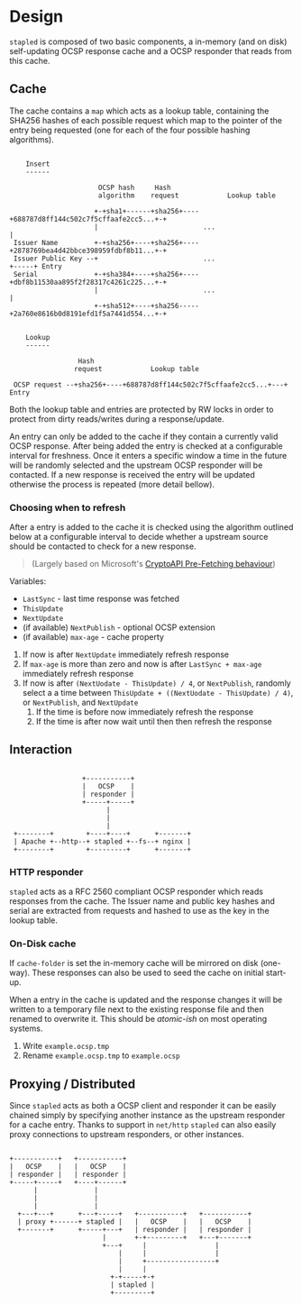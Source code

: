 # Design

`stapled` is composed of two basic components, a in-memory
(and on disk) self-updating OCSP response cache and a OCSP
responder that reads from this cache.

## Cache

The cache contains a `map` which acts as a lookup table,
containing the SHA256 hashes of each possible request which
map to the pointer of the entry being requested (one for
each of the four possible hashing algorithms).

```

    Insert
    ------

                      OCSP hash     Hash
                      algorithm    request            Lookup table

                     +-+sha1+------+sha256+----+688787d8ff144c502c7f5cffaafe2cc5...+-+
                     |                          ...                                  |
 Issuer Name         +-+sha256+----+sha256+----+2878769bea4d42bbce398959fdbf8b11...+-+
 Issuer Public Key --+                          ...                                  +-----+ Entry
 Serial              +-+sha384+----+sha256+----+dbf8b11530aa895f2f28317c4261c225...+-+
                     |                          ...                                  |
                     +-+sha512+----+sha256-----+2a760e8616b0d8191efd1f5a7441d554...+-+


    Lookup
    ------

                 Hash
                request            Lookup table

 OCSP request --+sha256+----+688787d8ff144c502c7f5cffaafe2cc5...+---+ Entry

```

Both the lookup table and entries are protected by RW locks in
order to protect from dirty reads/writes during a response/update.

An entry can only be added to the cache if they contain a
currently valid OCSP response. After being added the entry
is checked at a configurable interval for freshness. Once
it enters a specific window a time in the future will be
randomly selected and the upstream OCSP responder will be
contacted. If a new response is received the entry will be
updated otherwise the process is repeated (more detail
bellow).

### Choosing when to refresh

After a entry is added to the cache it is checked using the
algorithm outlined below at a configurable interval to decide
whether a upstream source should be contacted to check for a new
response.

> (Largely based on Microsoft's [CryptoAPI Pre-Fetching behaviour](https://technet.microsoft.com/en-us/library/ee619723(v=ws.10).aspx))

Variables:
* `LastSync` - last time response was fetched
* `ThisUpdate`
* `NextUpdate`
* (if available) `NextPublish` - optional OCSP extension
* (if available) `max-age` - cache property

1. If now is after `NextUpdate` immediately refresh response
2. If `max-age` is more than zero and now is after `LastSync + max-age`
   immediately refresh response
3. If now is after `(NextUodate - ThisUpdate) / 4`, or `NextPublish`,
   randomly select a a time between
   `ThisUpdate + ((NextUodate - ThisUpdate) / 4)`, or `NextPublish`,
   and `NextUpdate`
   1. If the time is before now immediately refresh the response
   2. If the time is after now wait until then then refresh the response 

## Interaction

```

                  +-----------+
                  |   OCSP    |
                  | responder |
                  +-----+-----+
                        |
                        |
                        |
 +--------+        +----+----+      +-------+
 | Apache +--http--+ stapled +--fs--+ nginx |
 +--------+        +---------+      +-------+

```

### HTTP responder

`stapled` acts as a RFC 2560 compliant OCSP responder which
reads responses from the cache. The Issuer name and public
key hashes and serial are extracted from requests and hashed
to use as the key in the lookup table.

### On-Disk cache

If `cache-folder` is set the in-memory cache will be mirrored
on disk (one-way). These responses can also be used to seed
the cache on initial start-up.

When a entry in the cache is updated and the response changes
it will be written to a temporary file next to the existing
response file and then renamed to overwrite it. This should
be *atomic-ish* on most operating systems.

1. Write `example.ocsp.tmp`
2. Rename `example.ocsp.tmp` to `example.ocsp`

## Proxying / Distributed

Since `stapled` acts as both a OCSP client and responder it can be
easily chained simply by specifying another instance as the upstream
responder for a cache entry. Thanks to support in `net/http` `stapled`
can also easily proxy connections to upstream responders, or other
instances.

```

+-----------+   +-----------+
|   OCSP    |   |   OCSP    |
| responder |   | responder |
+-----+-----+   +----+------+
      |              |
      |              |
      |              |
  +---+---+      +---+-----+   +-----------+   +-----------+
  | proxy +------+ stapled |   |   OCSP    |   |   OCSP    |
  +-------+      +-----+---+   | responder |   | responder |
                       |       +-+---------+   +---+-------+
                       +---+     |                 |
                           |     |                 |
                           |     +-----------------+
                           |     |
                         +-+-----+-+
                         | stapled |
                         +---------+

```
